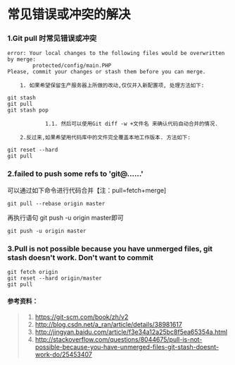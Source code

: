 # 常见错误或冲突的解决
### 1.Git pull 时常见错误或冲突
```
error: Your local changes to the following files would be overwritten by merge:
        protected/config/main.PHP
Please, commit your changes or stash them before you can merge.
```
        1. 如果希望保留生产服务器上所做的改动,仅仅并入新配置项, 处理方法如下:
```
git stash
git pull
git stash pop
```
                1.1. 然后可以使用Git diff -w +文件名 来确认代码自动合并的情况.

        2.反过来,如果希望用代码库中的文件完全覆盖本地工作版本. 方法如下:
        
```
git reset --hard
git pull
```
### 2.failed to push some refs to 'git@……'
可以通过如下命令进行代码合并【注：pull=fetch+merge]
```
git pull --rebase origin master
```
再执行语句 git push -u origin master即可
```
git push -u origin master
```
### 3.Pull is not possible because you have unmerged files, git stash doesn't work. Don't want to commit
```
git fetch origin
git reset --hard origin/master
git pull
```





#### 参考资料：
> 1. https://git-scm.com/book/zh/v2
> 2. http://blog.csdn.net/a_ran/article/details/38981617
> 3. http://jingyan.baidu.com/article/f3e34a12a25bc8f5ea65354a.html
> 4. http://stackoverflow.com/questions/8044675/pull-is-not-possible-because-you-have-unmerged-files-git-stash-doesnt-work-do/25453407
